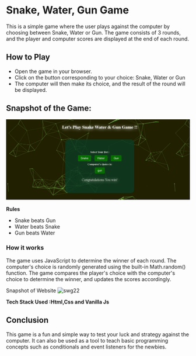 # **Snake, Water, Gun Game**
This is a simple game where the user plays against the computer by choosing between Snake, Water or Gun. The game consists of 3 rounds, and the player and computer scores are displayed at the end of each round. <br>

## How to Play
- Open the game in your browser.
- Click on the button corresponding to your choice: Snake, Water or Gun
- The computer will then make its choice, and the result of the round will be displayed. 

## Snapshot of the Game:
![ output image](images/output.PNG)

**Rules**
* Snake beats Gun
* Water beats Snake
* Gun beats Water

### How it works
The game uses JavaScript to determine the winner of each round. The computer's choice is randomly generated using the built-in Math.random() function. The game compares the player's choice with the computer's choice to determine the winner, and updates the scores accordingly.


Snapshot of Website
![swg22](https://user-images.githubusercontent.com/97297724/215085586-20ea8552-e4d2-4d55-afaa-744e9aff4542.PNG)


**Tech Stack Used :Html,Css and Vanilla Js**


## Conclusion
This game is a fun and simple way to test your luck and strategy against the computer. It can also be used as a tool to teach basic programming concepts such as conditionals and event listeners for the newbies.



